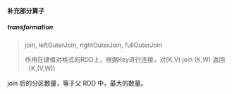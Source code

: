 #### 补充部分算子

##### transformation 

> join, leftOuterJoin, rightOuterJoin, fullOuterJoin
>
> 作用在键值对格式的RDD上，根据Key进行连接，对(K,V) join (K,W) 返回 （K,(V,W))

join 后的分区数量，等于父 RDD 中，最大的数量。

```python

```






